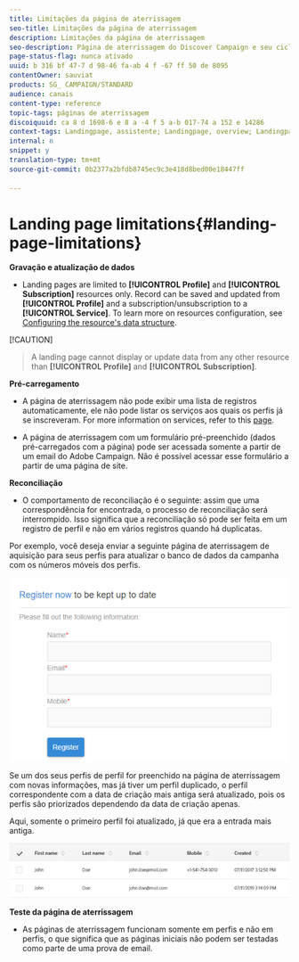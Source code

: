 ```yaml
---
title: Limitações da página de aterrissagem
seo-title: Limitações da página de aterrissagem
description: Limitações da página de aterrissagem
seo-description: Página de aterrissagem do Discover Campaign e seu ciclo de vida.
page-status-flag: nunca ativado
uuid: b 316 bf 47-7 d 98-46 fa-ab 4 f -67 ff 50 de 8095
contentOwner: sauviat
products: SG_ CAMPAIGN/STANDARD
audience: canais
content-type: reference
topic-tags: páginas de aterrissagem
discoiquuid: ca 8 d 1698-6 e 8 a -4 f 5 a-b 017-74 a 152 e 14286
context-tags: Landingpage, assistente; Landingpage, overview; Landingpage, main
internal: n
snippet: y
translation-type: tm+mt
source-git-commit: 0b2377a2bfdb8745ec9c3e418d8bed00e18447ff

---
```



# Landing page limitations{#landing-page-limitations}

**Gravação e atualização de dados**

* Landing pages are limited to **[!UICONTROL Profile]** and **[!UICONTROL Subscription]** resources only. Record can be saved and updated from **[!UICONTROL Profile]** and a subscription/unsubscription to a **[!UICONTROL Service]**.
To learn more on resources configuration, see [Configuring the resource's data structure](../../developing/using/configuring-the-resource-s-data-structure.md).

[!CAUTION]
> A landing page cannot display or update data from any other resource than **[!UICONTROL Profile]** and **[!UICONTROL Subscription]**.

**Pré-carregamento**

* A página de aterrissagem não pode exibir uma lista de registros automaticamente, ele não pode listar os serviços aos quais os perfis já se inscreveram. For more information on services, refer to this [page](../../audiences/using/creating-a-service.md).

* A página de aterrissagem com um formulário pré-preenchido (dados pré-carregados com a página) pode ser acessada somente a partir de um email do Adobe Campaign. Não é possível acessar esse formulário a partir de uma página de site.

**Reconciliação**

* O comportamento de reconciliação é o seguinte: assim que uma correspondência for encontrada, o processo de reconciliação será interrompido. Isso significa que a reconciliação só pode ser feita em um registro de perfil e não em vários registros quando há duplicatas.

Por exemplo, você deseja enviar a seguinte página de aterrissagem de aquisição para seus perfis para atualizar o banco de dados da campanha com os números móveis dos perfis.

![](assets/landing_page_limitation_1.png)

Se um dos seus perfis de perfil for preenchido na página de aterrissagem com novas informações, mas já tiver um perfil duplicado, o perfil correspondente com a data de criação mais antiga será atualizado, pois os perfis são priorizados dependendo da data de criação apenas.

Aqui, somente o primeiro perfil foi atualizado, já que era a entrada mais antiga.

![](assets/landing_page_limitation_2.png)

**Teste da página de aterrissagem**

* As páginas de aterrissagem funcionam somente em perfis e não em perfis, o que significa que as páginas iniciais não podem ser testadas como parte de uma prova de email.
